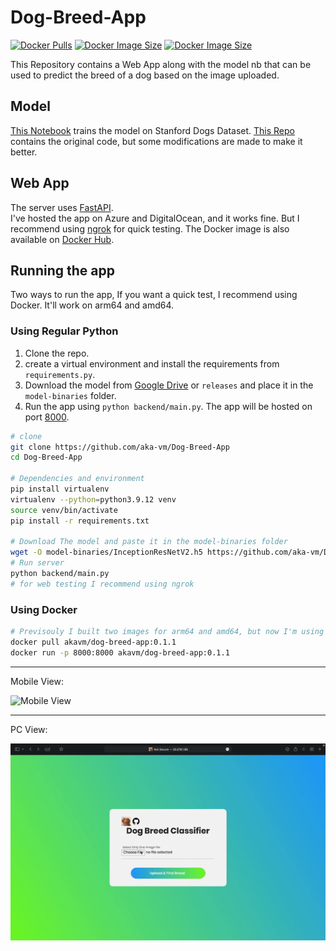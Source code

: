 # Dog-Breed-App
[![Docker Pulls](https://badgen.net/docker/pulls/akavm/dog-breed-app?icon=docker&label=pulls)](https://hub.docker.com/repository/docker/akavm/dog-breed-app/)
[![Docker Image Size](https://badgen.net/docker/size/akavm/dog-breed-app/0.1.1/arm64?icon=docker&label=linux/arm64)](https://hub.docker.com/layers/akavm/dog-breed-app/0.1.1/images/sha256-c9e16a306518830e23b4565171b193abd62d4892f11a119478c6efa131f5ceb7?)
[![Docker Image Size](https://badgen.net/docker/size/akavm/dog-breed-app/0.1.1/amd64?icon=docker&label=linux/amd64)](https://hub.docker.com/layers/akavm/dog-breed-app/0.1-amd64/images/sha256-c9e16a306518830e23b4565171b193abd62d4892f11a119478c6efa131f5ceb7)


This Repository contains a Web App along with the model nb that can be used to predict the breed of a dog based on the image uploaded.

## Model
[This Notebook](models/InceptionResNetV2.ipynb) trains the model on Stanford Dogs Dataset.
[This Repo](https://github.com/aka-vm/Hello-CV/tree/master/Stanford%20Dogs) contains the original code, but some modifications are made to make it better.

## Web App
The server uses [FastAPI](https://fastapi.tiangolo.com/).<br>
I've hosted the app on Azure and DigitalOcean, and it works fine. But I recommend using [ngrok](https://ngrok.com/) for quick testing. The Docker image is also available on [Docker Hub](https://hub.docker.com/repository/docker/akavm/dog-breed-app).


## Running the app
Two ways to run the app, If you want a quick test, I recommend using Docker. It'll work on arm64 and amd64.
### Using Regular Python

1. Clone the repo.
2. create a virtual environment and install the requirements from `requirements.py`.
3. Download the model from [Google Drive](https://drive.google.com/file/d/1hH6c4YDjSQ9F2FV1p1QFuHnJ1ouKf_vQ/view?usp=share_link) or `releases` and place it in the `model-binaries` folder.
4. Run the app using `python backend/main.py`. The app will be hosted on port [8000](localhost:8000).

```bash
# clone
git clone https://github.com/aka-vm/Dog-Breed-App
cd Dog-Breed-App

# Dependencies and environment
pip install virtualenv
virtualenv --python=python3.9.12 venv
source venv/bin/activate
pip install -r requirements.txt

# Download The model and paste it in the model-binaries folder
wget -O model-binaries/InceptionResNetV2.h5 https://github.com/aka-vm/Dog-Breed-App/releases/download/Classification-Model/InceptionResNetV2.h5
# Run server
python backend/main.py
# for web testing I recommend using ngrok
```
### Using Docker
```bash
# Previsouly I built two images for arm64 and amd64, but now I'm using multi-arch build
docker pull akavm/dog-breed-app:0.1.1
docker run -p 8000:8000 akavm/dog-breed-app:0.1.1
```


----------


Mobile View:
<!-- Height 200px -->
<img src="GIFs/Mobile%20View.gif" alt="Mobile View" width="40%">

----------

PC View:

![](/GIFs/PC%20View.gif)
